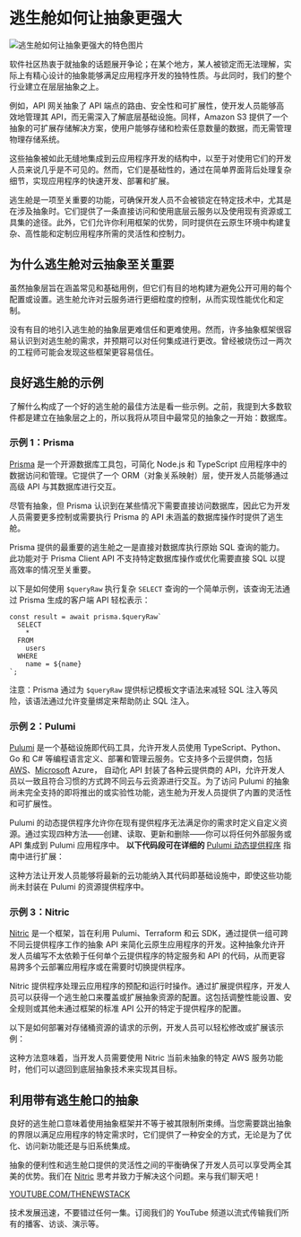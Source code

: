 # 逃生舱如何让抽象更强大

![逃生舱如何让抽象更强大的特色图片](https://cdn.thenewstack.io/media/2024/03/f8c82ab7-escape123-1024x682.jpg)

软件社区热衷于就抽象的话题展开争论；在某个地方，某人被锁定而无法理解，实际上有精心设计的抽象能够满足应用程序开发的独特性质。与此同时，我们的整个行业建立在层层抽象之上。

例如，API 网关抽象了 API 端点的路由、安全性和可扩展性，使开发人员能够高效地管理其 API，而无需深入了解底层基础设施。同样，Amazon S3 提供了一个抽象的可扩展存储解决方案，使用户能够存储和检索任意数量的数据，而无需管理物理存储系统。

这些抽象被如此无缝地集成到云应用程序开发的结构中，以至于对使用它们的开发人员来说几乎是不可见的。然而，它们是基础性的，通过在简单界面背后处理复杂细节，实现应用程序的快速开发、部署和扩展。

逃生舱是一项至关重要的功能，可确保开发人员不会被锁定在特定技术中，尤其是在涉及抽象时。它们提供了一条直接访问和使用底层云服务以及使用现有资源或工具集的途径。此外，它们允许你利用框架的优势，同时提供在云原生环境中构建复杂、高性能和定制应用程序所需的灵活性和控制力。

## 为什么逃生舱对云抽象至关重要

虽然抽象层旨在涵盖常见和基础用例，但它们有目的地构建为避免公开可用的每个配置或设置。逃生舱允许对云服务进行更细粒度的控制，从而实现性能优化和定制。

没有有目的地引入逃生舱的抽象层更难信任和更难使用。然而，许多抽象框架很容易认识到对逃生舱的需求，并预期可以对任何集成进行更改。曾经被烧伤过一两次的工程师可能会发现这些框架更容易信任。

## 良好逃生舱的示例

了解什么构成了一个好的逃生舱的最佳方法是看一些示例。之前，我提到大多数软件都是建立在抽象层之上的，所以我将从项目中最常见的抽象之一开始：数据库。

### 示例 1：Prisma

[Prisma](https://www.prisma.io/) 是一个开源数据库工具包，可简化 Node.js 和 TypeScript 应用程序中的数据访问和管理。它提供了一个 ORM（对象关系映射）层，使开发人员能够通过高级 API 与其数据库进行交互。

尽管有抽象，但 Prisma 认识到在某些情况下需要直接访问数据库，因此它为开发人员需要更多控制或需要执行 Prisma 的 API 未涵盖的数据库操作时提供了逃生舱。

Prisma 提供的最重要的逃生舱之一是直接对数据库执行原始 SQL 查询的能力。此功能对于 Prisma Client API 不支持特定数据库操作或优化需要直接 SQL 以提高效率的情况至关重要。

以下是如何使用 `$queryRaw` 执行复杂 `SELECT` 查询的一个简单示例，该查询无法通过 Prisma 生成的客户端 API 轻松表示：

```
const result = await prisma.$queryRaw`
  SELECT
    *
  FROM
    users
  WHERE
    name = ${name}
`;
```

注意：Prisma 通过为 `$queryRaw` 提供标记模板文字语法来减轻 SQL 注入等风险，该语法通过允许变量绑定来帮助防止 SQL 注入。

### 示例 2：Pulumi

[Pulumi](https://www.pulumi.com/) 是一个基础设施即代码工具，允许开发人员使用 TypeScript、Python、Go 和 C# 等编程语言定义、部署和管理云服务。它支持多个云提供商，包括 [AWS](https://aws.amazon.com/?utm_content=inline-mention)、[Microsoft](https://news.microsoft.com/?utm_content=inline-mention) Azure，
自动化 API 封装了各种云提供商的 API，允许开发人员以一致且符合习惯的方式跨不同云与云资源进行交互。为了访问 Pulumi 的抽象尚未完全支持的即将推出的或实验性功能，逃生舱为开发人员提供了内置的灵活性和可扩展性。

Pulumi 的动态提供程序允许你在现有提供程序无法满足你的需求时定义自定义资源。通过实现四种方法——创建、读取、更新和删除——你可以将任何外部服务或 API 集成到 Pulumi 应用程序中。
**以下代码段可在详细的**
[Pulumi 动态提供程序](https://www.pulumi.com/docs/concepts/resources/dynamic-providers/) 指南中进行扩展：

这种方法让开发人员能够将最新的云功能纳入其代码即基础设施中，即使这些功能尚未封装在 Pulumi 的资源提供程序中。

### 示例 3：Nitric

[Nitric](https://nitric.io) 是一个框架，旨在利用 Pulumi、Terraform 和云 SDK，通过提供一组可跨不同云提供程序工作的抽象 API 来简化云原生应用程序的开发。这种抽象允许开发人员编写不太依赖于任何单个云提供程序的特定服务和 API 的代码，从而更容易跨多个云部署应用程序或在需要时切换提供程序。

Nitric 提供程序处理云应用程序的预配和运行时操作。通过扩展提供程序，开发人员可以获得一个逃生舱口来覆盖或扩展抽象资源的配置。这包括调整性能设置、安全规则或其他未通过框架的标准 API 公开的特定于提供程序的配置。

以下是如何部署对存储桶资源的请求的示例，开发人员可以轻松修改或扩展该示例：

这种方法意味着，当开发人员需要使用 Nitric 当前未抽象的特定 AWS 服务功能时，他们可以退回到底层抽象技术来实现其目标。

## 利用带有逃生舱口的抽象

良好的逃生舱口意味着使用抽象框架并不等于被其限制所束缚。当您需要跳出抽象的界限以满足应用程序的特定需求时，它们提供了一种安全的方式，无论是为了优化、访问新功能还是与旧系统集成。

抽象的便利性和逃生舱口提供的灵活性之间的平衡确保了开发人员可以享受两全其美的优势。我们在
[Nitric](https://nitric.io) 思考并致力于解决这个问题。来与我们聊天吧！

[YOUTUBE.COM/THENEWSTACK](https://youtube.com/thenewstack?sub_confirmation=1)

技术发展迅速，不要错过任何一集。订阅我们的 YouTube
频道以流式传输我们所有的播客、访谈、演示等。